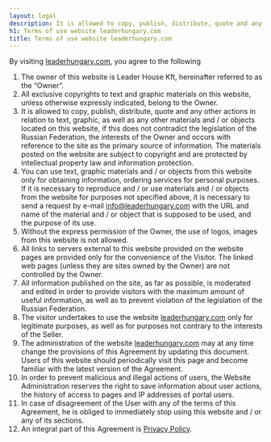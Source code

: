 ```yaml
---
layout: legal
description: It is allowed to copy, publish, distribute, quote and any other actions in relation to text, graphic, as well as any other materials and / or objects located on this website, if this does not contradict the legislation of the Russian Federation, the interests of the Owner and occurs with reference to the site as the primary source of information. The materials posted on the website are subject to copyright and are protected by intellectual property law and information protection.
h1: Terms of use website leaderhungary.com
title: Terms of use website leaderhungary.com
---
```


By visiting [leaderhungary.com][main], you agree to the following
<div class="dont-uppercase"></div>

1. The owner of this website is Leader House Kft, hereinafter referred to as the “Owner”.
2. All exclusive copyrights to text and graphic materials on this website, unless otherwise expressly indicated, belong to the Owner.
3. It is allowed to copy, publish, distribute, quote and any other actions in relation to text, graphic, as well as any other materials and / or objects located on this website, if this does not contradict the legislation of the Russian Federation, the interests of the Owner and occurs with reference to the site as the primary source of information. The materials posted on the website are subject to copyright and are protected by intellectual property law and information protection.
4. You can use text, graphic materials and / or objects from this website only for obtaining information, ordering services for personal purposes. If it is necessary to reproduce and / or use materials and / or objects from the website for purposes not specified above, it is necessary to send a request by e-mail info@leaderhungary.com with the URL and name of the material and / or object that is supposed to be used, and the purpose of its use.
5. Without the express permission of the Owner, the use of logos, images from this website is not allowed.
6. All links to servers external to this website provided on the website pages are provided only for the convenience of the Visitor. The linked web pages (unless they are sites owned by the Owner) are not controlled by the Owner.
7. All information published on the site, as far as possible, is moderated and edited in order to provide visitors with the maximum amount of useful information, as well as to prevent violation of the legislation of the Russian Federation.
8. The visitor undertakes to use the website [leaderhungary.com][main] only for legitimate purposes, as well as for purposes not contrary to the interests of the Seller.
9. The administration of the website [leaderhungary.com][main] may at any time change the provisions of this Agreement by updating this document. Users of this website should periodically visit this page and become familiar with the latest version of the Agreement.
10. In order to prevent malicious and illegal actions of users, the Website Administration reserves the right to save information about user actions, the history of access to pages and IP addresses of portal users.
11. In case of disagreement of the User with any of the terms of this Agreement, he is obliged to immediately stop using this website and / or any of its sections.
12. An integral part of this Agreement is [Privacy Policy][privacy-policy].

[main]: /
[privacy-policy]: /privacy-policy/
[terms-of-use]: /terms-of-use/